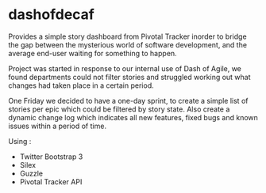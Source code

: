 dashofdecaf
============

Provides a simple story dashboard from Pivotal Tracker inorder to bridge the gap between the mysterious world of software development, and the average end-user waiting for something to happen.

Project was started in response to our internal use of Dash of Agile, we found departments could not filter stories and struggled working out what changes had taken place in a certain period. 

One Friday we decided to have a one-day sprint, to create a simple list of stories per epic which could be filtered by story state. Also create a dynamic change log which indicates all new features, fixed bugs and known issues within a period of time. 

Using :

* Twitter Bootstrap 3
* Silex
* Guzzle
* Pivotal Tracker API
